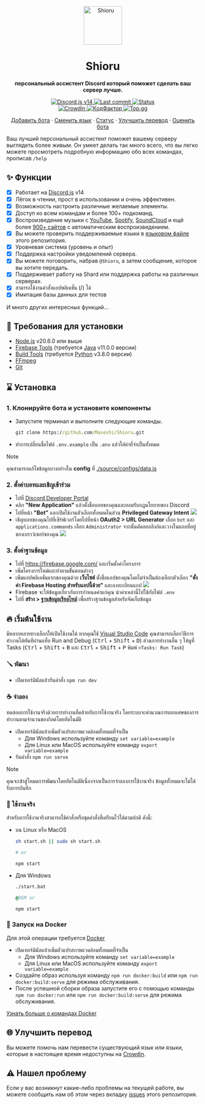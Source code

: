<div align="center">
  <img src="https://raw.githubusercontent.com/Maseshi/Shioru/main/assets/icons/apple-icon.png" width="100" alt="Shioru" /><strong>
    <h1>Shioru</h1>
    <p>персональный ассистент Discord который поможет сделать ваш сервер лучше.</p> </strong><p><a title="Discord.js v14" href="https://discord.js.org/">
      <img src="https://img.shields.io/badge/discord.js-14-blue?logo=discord&logoColor=white&style=for-the-badge" alt="Discord.js v14" />
    </a>
    <a title="Last commit" href="https://github.com/Maseshi/Shioru/commits/">
      <img src="https://img.shields.io/github/last-commit/Maseshi/Shioru?logo=github&style=for-the-badge" alt="Last commit" />
    </a>
    <a title="Status" href="https://shioru.statuspage.io/">
      <img src="https://img.shields.io/badge/dynamic/json?url=https%3A%2F%2Fq60yrzp0cbgg.statuspage.io%2Fapi%2Fv2%2Fstatus.json&query=status.indicator&logo=google-cloud&logoColor=white&label=status&style=for-the-badge" alt="Status" />
    </a>
    <br />
    <a title="Краудин" href="https://crowdin.com/project/shioru">
      <img src="https://badges.crowdin.net/shioru/localized.svg" alt="Crowdin" />
    </a>
    <a title="КодФактор" href="https://www.codefactor.io/repository/github/maseshi/shioru">
      <img src="https://www.codefactor.io/repository/github/maseshi/shioru/badge" alt="КодФактор" />
    </a>
    <a title="Top.gg" href="https://top.gg/bot/704706906505347183">
      <img src="https://top.gg/api/widget/upvotes/704706906505347183.svg" alt="Top.gg" />
    </a>
  </p>
  <p><a href="https://shiorus.web.app/invite">Добавить бота</a>
    ·
    <a href="https://github.com/Maseshi/Shioru/tree/main/documents">Сменить язык</a>
    ·
    <a href="https://shioru.statuspage.io/">Статус</a>
    ·
    <a href="https://crowdin.com/project/shioru">Улучшить перевод</a>
    ·
    <a href="https://top.gg/bot/704706906505347183">Оценить бота</a>
  </p>
</div>

Ваш лучший персональный ассистент поможет вашему серверу выглядеть более живым. Он умеет делать так много всего, что вы легко можете просмотреть подробную информацию обо всех командах, прописав `/help`

## ✨ Функции

- [x] Работает на [Discord.js](https://discord.js.org/) v14
- [x] Лёгок в чтении, прост в использовании и очень эффективен.
- [x] Возможность настроить различные желаемые элементы.
- [x] Доступ ко всем командам и более 100+ подкоманд.
- [x] Воспроизведение музыки с [YouTube](https://www.youtube.com/), [Spotify](https://www.spotify.com/), [SoundCloud](https://soundcloud.com/) и ещё более [900+ сайтов](https://github.com/yt-dlp/yt-dlp/blob/master/supportedsites.md) с автоматическим воспроизведением.
- [x] Вы можете проверить поддерживаемые языки в [языковом файле](https://github.com/Maseshi/Shioru/blob/main/source/configs/languages.json) этого репозитория.
- [x] Уровневая система (уровень и опыт)
- [x] Поддержка настройки уведомлений сервера.
- [x] Вы можете поговорить, набрав `@Shioru`, а затем сообщение, которое вы хотите передать.
- [x] Поддерживает работу на Shard или поддержка работы на различных серверах.
- [x] สามารถใช้งานคำสั่งแอปพลิเคชั่น (/) ได้
- [x] Имитация базы данных для тестов

И много других интересных функций...

## 🧩 Требования для установки

- [Node.js](https://nodejs.org/) v20.6.0 или выше
- [Firebase Tools](https://firebase.google.com/docs/cli) (требуется [Java](https://www.oracle.com/java/technologies/downloads/) v11.0.0 версии)
- [Build Tools](https://visualstudio.microsoft.com/downloads/#build-tools-for-visual-studio-2022) (требуется [Python](https://www.python.org/downloads/) v3.8.0 версии)
- [FFmpeg](https://www.ffmpeg.org/download.html)
- [Git](https://git-scm.com/downloads)

## ⌛ Установка

### 1. Клонируйте бота и установите компоненты

- Запустите терминал и выполните следующие команды.
  ```bat
  git clone https://github.com/Maseshi/Shioru.git
  ```
- ทำการเปลี่ยนชื่อไฟล์ `.env.example` เป็น `.env` แล้วใส่ค่าที่จำเป็นทั้งหมด

> [!NOTE]
>
> คุณสามารถแก้ไขข้อมูลบางอย่างใน **config** ที่ [./source/configs/data.js](../source/configs/data.js)

### 2. ตั้งค่าบอทและเชิญเข้าร่วม

- ไปที่ [Discord Developer Portal](https://discord.com/developers/applications)
- คลิก **"New Application"** แล้วตั้งชื่อบอทของคุณและยอมรับกฎนโยบายของ Discord
- ไปที่หน้า **"Bot"** และเปิดใช้งานตัวเลือกทั้งหมดในส่วน **Privileged Gateway Intent** ![](https://raw.githubusercontent.com/Maseshi/Shioru/main/assets/images/discord-developer-portal-privileged-gateway-intents.png)
- เชิญบอทของคุณไปที่เซิร์ฟเวอร์โดยไปที่หน้า **OAuth2 > URL Generator** เลือก `bot` และ `applications.commands` เลือก `Administrator` จากนั้นคัดลอกลิงก์และวางในแถบที่อยู่ของเบราว์เซอร์ของคุณ ![](https://raw.githubusercontent.com/Maseshi/Shioru/main/assets/images/discord-developer-portal-scopes.png)

### 3. ตั้งค่าฐานข้อมูล

- ไปที่ https://firebase.google.com/ และเริ่มตั้งค่าโครงการ
- เพิ่มโครงการใหม่และทำตามขั้นตอนต่างๆ
- เพิ่มแอปพลิเคชันแรกของคุณด้วย **เว็บไซต์** ตั้งชื่อแอปของคุณโดยไม่จำเป็นต้องเลือกตัวเลือก **"ตั้งค่า Firebase Hosting สำหรับแอปนี้ด้วย"** และลงทะเบียนแอป ![](https://raw.githubusercontent.com/Maseshi/Shioru/main/assets/images/firebase-setup-web-application.png)
- Firebase จะให้ข้อมูลเกี่ยวกับการกำหนดค่าแก่คุณ นำค่าเหล่านี้ไปใช้กับไฟล์ `.env`
- ไปที่ **สร้าง > [ฐานข้อมูลเรียลไทม์](https://console.firebase.google.com/u/0/project/_/database/data)** เพื่อสร้างฐานข้อมูลสำหรับจัดเก็บข้อมูล

## 🔥 เริ่มต้นใช้งาน

มีหลากหลายทางเลือกให้เปิดใช้งานได้ หากคุณใช้ [Visual Studio Code](https://code.visualstudio.com/) คุณสามารถเลือกวิธีการทำงานได้ทันทีผ่านแท็บ Run and Debug (<kbd>Ctrl</kbd> + <kbd>Shift</kbd> + <kbd>D</kbd>) ส่วนการทำงานอื่น ๆ ให้ดูที่ Tasks (<kbd>Ctrl</kbd> + <kbd>Shift</kbd> + <kbd>B</kbd> และ <kbd>Ctrl</kbd> + <kbd>Shift</kbd> + <kbd>P</kbd> พิมพ์ `>Tasks: Run Task`)

### 🪛 พัฒนา

- เปิดเทอร์มินัลแล้วรันคำสั่ง `npm run dev`

### ☕ จำลอง

ทดสอบการใช้งานจริงด้วยการทำงานที่คล้ายกับการใช้งานจริง โดยระบบจะคำนวณการแยกเศษของการทำงานตามจำนวนของกิลด์โดยอัตโนมัติ

- เปิดเทอร์มินัลแล้วเพิ่มตัวแปรสภาพแวดล้อมทั้งหมดที่จำเป็น
  - Для Windows используйте команду `set variable=example`
  - Для Linux или MacOS используйте команду `export variable=example`
- รันคำสั่ง `npm run serve`

> [!NOTE]
>
> คุณจะเข้าสู่โหมดการพัฒนาโดยอัตโนมัติเนื่องจากเป็นการจำลองการใช้งานจริง ข้อมูลทั้งหมดจะไม่ได้รับการบันทึก

### 🍵 ใช้งานจริง

สำหรับการใช้งานจริงสามารถใช้คำสั่งหรือชุดคำสั่งที่เตรียมไว้ได้ตามปกติ ดังนี้:

- บน Linux หรือ MacOS

  ```sh
  sh start.sh || sudo sh start.sh

  # or

  npm start
  ```

- Для Windows

  ```bat
  ./start.bat

  @REM or

  npm start
  ```

### 🐳 Запуск на Docker

Для этой операции требуется [Docker](https://www.docker.com/products/docker-desktop/)

- เปิดเทอร์มินัลแล้วเพิ่มตัวแปรสภาพแวดล้อมทั้งหมดที่จำเป็น
  - Для Windows используйте команду `set variable=example`
  - Для Linux или MacOS используйте команду `export variable=example`
- Создайте образ используя команду `npm run docker:build` или `npm run docker:build:serve` для режима обслуживания.
- После успешной сборки образа запустите его с помощью команды `npm run docker:run` или `npm run docker:build:serve` для режима обслуживания.

[Узнать больше о командах Docker](https://docs.docker.com/reference/)

## 🌐 Улучшить перевод

Вы можете помочь нам перевести существующий язык или языки, которые в настоящее время недоступны на [Crowdin](https://crowdin.com/project/shioru).

## ⚠️ Нашел проблему

Если у вас возникнут какие-либо проблемы на текущей работе, вы можете сообщить нам об этом через вкладку [issues](https://github.com/Maseshi/Shioru/issues) этого репозитория.
